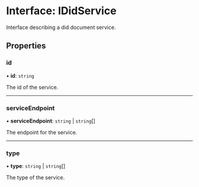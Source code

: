 # Interface: IDidService

Interface describing a did document service.

## Properties

### id

• **id**: `string`

The id of the service.

---

### serviceEndpoint

• **serviceEndpoint**: `string` \| `string`[]

The endpoint for the service.

---

### type

• **type**: `string` \| `string`[]

The type of the service.
